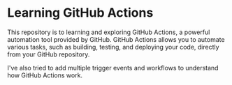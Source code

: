 # Learning GitHub Actions

This repository is to learning and exploring GitHub Actions, a powerful automation tool provided by GitHub. GitHub Actions allows you to automate various tasks, such as building, testing, and deploying your code, directly from your GitHub repository.

I've also tried to add multiple trigger events and workflows to understand how GitHub Actions work.